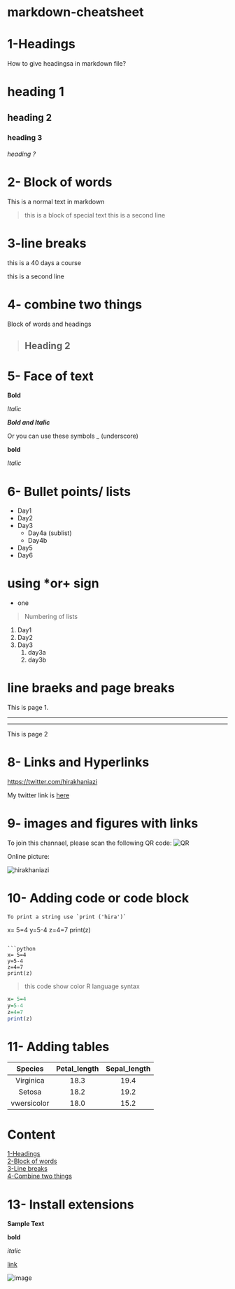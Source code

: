 # markdown-cheatsheet

# 1-Headings
How to give headingsa in markdown file?

# heading 1
## heading 2
### heading 3
###### heading ?


# 2- Block of words
This is a normal text in markdown
> this is a block of special text
> this is a second line

# 3-line breaks
this is a 40 days a course

this is a second line

# 4- combine two things
Block of words and headings
> ## Heading 2

# 5- Face of text
**Bold**

*Italic*

***Bold and Italic***

Or you can use these symbols
_ (underscore)

__bold__ 

_Italic_

# 6- Bullet points/ lists
- Day1
- Day2
- Day3
    - Day4a (sublist)
    - Day4b
- Day5
- Day6
# using *or+ sign
* one
  
> Numbering of lists
1. Day1
2. Day2
3. Day3
   1. day3a
   2. day3b
   

 # line braeks and page breaks
 This is page 1.
 ___
 ***
 This is page 2

# 8- Links and Hyperlinks
<https://twitter.com/hirakhaniazi>

[The playlist is here]:(https://twitter.com/hirakhaniazi)
[hirakhan]:https://twitter.com/hirakhaniazi

My twitter link is [here][hirakhan]

# 9- images and figures with links

To join this channael, please scan the following QR code:
![QR](qr.png)

Online picture:

![hirakhaniazi](hirakhaniazi)


# 10- Adding code or code block
```
To print a string use `print ('hira')`
```
x= 5=4
y=5-4
z=4=7
print(z)
```

```python
x= 5=4
y=5-4
z=4=7
print(z)
```

> this code show color R language syntax
```r
x= 5=4
y=5-4
z=4=7
print(z)
```
# 11- Adding tables

|Species | Petal_length | Sepal_length|
|:-------:|:-----------:|:---------:|
| Virginica | 18.3 | 19.4|
| Setosa | 18.2 | 19.2|
| vwersicolor | 18.0 | 15.2|


# Content

[1-Headings](#1-headings)\
[2-Block of words](#2--block-of-words)\
[3-Line breaks](#3-line-breaks)\
[4-Combine two things](#4--combine-two-things)


# 13- Install extensions

**Sample Text**

**bold**

_italic_

[link](https://twitter.com/hirakhaniazi)

![image](qr.png)

